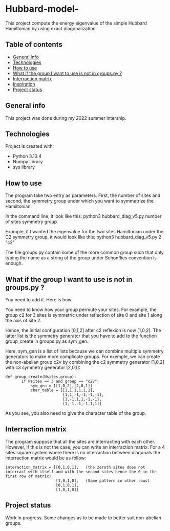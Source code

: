 # Hubbard-model-

This project compute the energy eigenvalue of the simple Hubbard Hamiltonian by using exact diagonalization.

## Table of contents
* [General info](#general-info)
* [Technologies](#technologies)
* [How to use](#how_to_use)
* [What if the group I want to use is not in groups.py ?](#What_if_the_group_I_want_to_use_is_not_in_groups.py_?)
* [Interraction matrix](#Interraction_matrix)
* [Inspiration](#Inspiration)
* [Project status](#project_status)
## General info
This project was done during my 2022 summer intership.
	
## Technologies
Project is created with:
* Python 3.10.4
* Numpy library
* sys library 
	
## How to use
The program take two entry as parameters. First, the number of sites and second, the symmetry group under which you want to symmetrize the Hamiltonian. 

In the command line, it look like this:
python3 hubbard_diag_v5.py number of sites symmetry group

Example, if I wanted the eigenvalue for the two sites Hamiltonian under the C2 symmetry group, it would look like this:
python3 hubbard_diag_v5.py 2 "c2"

The file groups.py contain some of the more common group such that only typing the name as a string of the group under Schonflies convention is enough. 

## What if the group I want to use is not in groups.py ?
You need to add it. Here is how:

You need to know how your group permute your sites. 
For example, the group c2 for 3 sites is symmetric under reflection of site 0 and site 1 along the axis of site 2. 

Hence, the initial configuration [0,1,2] after c2 reflexion is now [1,0,2]. The latter list is the symmetry generator that you have to add to the function group_create in groups.py as sym_gen. 

Here, sym_gen is a list of lists because we can combine multiple symmetry generators to make more complicate groups. For exemple, we can create the non-abelian group c2v by combining the c2 symmetry generator [1,0,2] with c3 symmetry generator [2,0,1]:
```
def group_create(Nsites,group):
       if Nsites == 3 and group == "c2v":
           sym_gen = [[1,0,2],[2,0,1]]
           char_table = [[1,1,1,1,1,1],
                         [1,1,-1,-1,-1,-1],
                         [1,-1,1,1,-1,-1],
                         [1,-1,-1,-1,1,1]]
```
As you see, you also need to give the character table of the group.



## Interraction matrix
The program suppose that all the sites are interracting with each other. However, if this is not the case, you can write an interraction matrix.
For a 4 sites square system where there is no interraction between diagonals the interraction matrix would be as follow:
```
interaction_matrix = [[0,1,0,1],   (the zeroth sites does not interract with itself and with the second sites hence the 0 in the first row of matrix)
                      [1,0,1,0],   (Same pattern in other rows)
                      [0,1,0,1],
                      [1,0,1,0]]
```
## Project status
Work in progress. Some changes as to be made to better suit non-abelian groups. 
